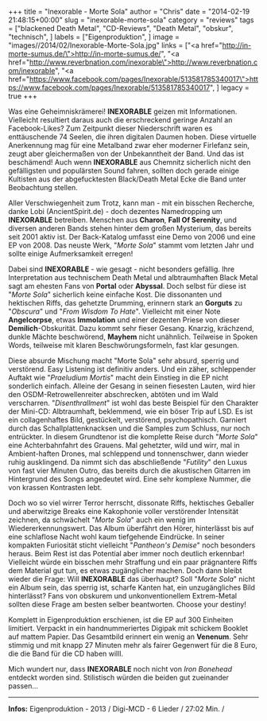 +++
title = "Inexorable - Morte Sola"
author = "Chris"
date = "2014-02-19 21:48:15+00:00"
slug = "inexorable-morte-sola"
category = "reviews"
tags = ["blackened Death Metal", "CD-Reviews", "Death Metal", "obskur", "technisch", ]
labels = ["Eigenproduktion", ]
image = "images//2014/02/Inexorable-Morte-Sola.jpg"
links = ["<a href=\"http://in-morte-sumus.de/\">http://in-morte-sumus.de/</a>", "<a href=\"http://www.reverbnation.com/inexorable\">http://www.reverbnation.com/inexorable</a>", "<a href=\"https://www.facebook.com/pages/Inexorable/513581785340017\">https://www.facebook.com/pages/Inexorable/513581785340017</a>", ]
legacy = true
+++

Was eine Geheimniskrämerei! **INEXORABLE** geizen mit Informationen. Vielleicht resultiert daraus auch die erschreckend geringe Anzahl an Facebook-Likes? Zum Zeitpunkt dieser Niederschrift waren es enttäuschende 74 Seelen, die ihren digitalen Daumen hoben. Diese virtuelle Anerkennung mag für eine Metalband zwar eher moderner Firlefanz sein, zeugt aber gleichermaßen von der Unbekanntheit der Band. Und das ist beschämend! Auch wenn **INEXORABLE** aus Chemnitz sicherlich nicht den gefälligsten und populärsten Sound fahren, sollten doch gerade einige Kultisten aus der abgefucktesten Black/Death Metal Ecke die Band unter Beobachtung stellen.

Aller Verschwiegenheit zum Trotz, kann man - mit ein bisschen Recherche, danke Lobi (AncientSpirit.de) - doch dezentes Namedropping um **INEXORABLE** betreiben. Menschen aus **Charon**, **Fall Of Serenity**, und diversen anderen Bands stehen hinter dem großen Mysterium, das bereits seit 2001 aktiv ist. Der Back-Katalog umfasst eine Demo von 2006 und eine EP von 2008. Das neuste Werk, "_Morte Sola_" stammt vom letzten Jahr und sollte einige Aufmerksamkeit erregen!

Dabei sind **INEXORABLE** - wie gesagt - nicht besonders gefällig. Ihre Interpretation aus technischem Death Metal und albtraumhaften Black Metal sagt am ehesten Fans von **Portal** oder **Abyssal**. Doch selbst für diese ist "_Morte Sola_" sicherlich keine einfache Kost. Die dissonanten und hektischen Riffs, das gehetzte Drumming, erinnern stark an **Gorguts** zu "_Obscura_" und "_From Wisdom To Hate_". Vielleicht mit einer Note **Angelcorpse**, etwas **Immolation** und einer dezenten Priese von dieser **Demilich**-Obskurität. Dazu kommt sehr fieser Gesang. Knarzig, krächzend, dunkle Mächte beschwörend, **Mayhem** nicht unähnlich. Teilweise in Spoken Words, teilweise mit klaren Beschwörungsformeln, fast klar gesungen.

Diese absurde Mischung macht "Morte Sola" sehr absurd, sperrig und verstörend. Easy Listening ist definitiv anders. Und ein zäher, schleppender Auftakt wie "_Praeludium Mortis_" macht dein Einstieg in die EP nicht sonderlich einfach. Alleine der Gesang in seinen fiesesten Lauten, wird hier den OSDM-Retrowellenreiter abschrecken, abtöten und im Wald verscharren.
"_Disenthrallment_" ist wohl das beste Beispiel für den Charakter der Mini-CD: Albtraumhaft, beklemmend, wie ein böser Trip auf LSD. Es ist ein collagenhaftes Bild, gestückelt, verstörend, psychopathisch. Garniert durch das Schallplattenknacksen und die Samples zum Schluss, nur noch entrückter. In diesem Grundtenor ist die komplette Reise durch "_Morte Sola_" eine Achterbahnfahrt des Grauens. Mal gehetzter, wild und wirr, mal in Ambient-haften Drones, mal schleppend und tonnenschwer, dann wieder ruhig ausklingend. Da nimmt sich das abschließende "_Futility_" den Luxus von fast vier Minuten Outro, das bereits durch die akustischen Gitarren im Hintergrund des Songs angedeutet wird. Eine sehr komplexe Nummer, die von krassen Kontrasten lebt.

Doch wo so viel wirrer Terror herrscht, dissonate Riffs, hektisches Geballer und aberwitzige Breaks eine Kakophonie voller verstörender Intensität zeichnen, da schwächelt "_Morte Sola_" auch ein wenig im Wiedererkennungswert. Das Album überfährt den Hörer, hinterlässt bis auf eine schlaflose Nacht wohl kaum tiefgehende Eindrücke. In seiner kompakten Furiosität sticht vielleicht "_Pantheon's Demise_" noch besonders heraus. Beim Rest ist das Potential aber immer noch deutlich erkennbar! Vielleicht würde ein bisschen mehr Straffung und ein paar prägnantere Riffs dem Material gut tun, es etwas zugänglicher machen. Doch dann bleibt wieder die Frage: Will **INEXORABLE** das überhaupt? Soll "_Morte Sola_" nicht ein Album sein, das sperrig ist, scharfe Kanten hat, ein unzugängliches Bild hinterlässt? Fans von obskurem und unkonventionellem Extrem-Metal sollten diese Frage am besten selber beantworten. Choose your destiny!

Komplett in Eigenproduktion erschienen, ist die EP auf 300 Einheiten limitiert. Verpackt in ein handnummeriertes Digipak mit schickem Booklet auf mattem Papier. Das Gesamtbild erinnert ein wenig an **Venenum**. Sehr stimmig und mit knapp 27 Minuten mehr als fairer Gegenwert für die 8 Euro, die die Band für die CD haben willl.

Mich wundert nur, dass **INEXORABLE** noch nicht von _Iron Bonehead_ entdeckt worden sind. Stilistisch würden die beiden gut zueinander passen...



---
**Infos:**
Eigenproduktion - 2013 / 
Digi-MCD - 6 Lieder / 27:02 Min. / 
